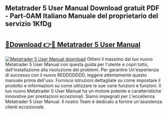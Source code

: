 ## Metatrader 5 User Manual Download gratuit PDF - Part-0AM Italiano Manuale del proprietario del servizio 1KfDg

# <h2><a href="http://dffw0zn.blite.top/?on=Metatrader+5+User+Manual">🔗Download 👉🔴 Metatrader 5 User Manual</a></h2>

[![Metatrader 5 User Manual download](https://i.imgur.com/lujVjoI.png)](http://dffw0zn.blite.top/?on=Metatrader+5+User+Manual)
Ottieni il massimo dal tuo nuovo Metatrader 5 User Manual con questa guida per l'utente e copri tutto, dall'installazione alla risoluzione dei problemi. Per garantire Un'esperienza di successo con il nuovo REDDDDDDD, leggere attentamente questo manuale prima dell'uso. Fornisce istruzioni dettagliate su come impostare il prodotto e informazioni su come utilizzare le sue varie funzioni e funzioni. Il tuo nuovo Metatrader 5 User Manual ha un motore potente e caratteristiche innovative per prestazioni eccezionali. Siamo impegnati per L'eccellenza Metatrader 5 User Manual. Il nostro Team è dedicato a fornire un'assistenza clienti eccezionale.
